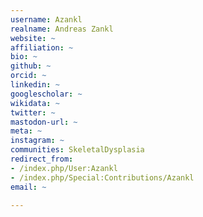 ```yaml
---
username: Azankl
realname: Andreas Zankl
website: ~
affiliation: ~
bio: ~
github: ~
orcid: ~
linkedin: ~
googlescholar: ~
wikidata: ~
twitter: ~
mastodon-url: ~
meta: ~
instagram: ~
communities: SkeletalDysplasia
redirect_from:
- /index.php/User:Azankl
- /index.php/Special:Contributions/Azankl
email: ~

---
```

